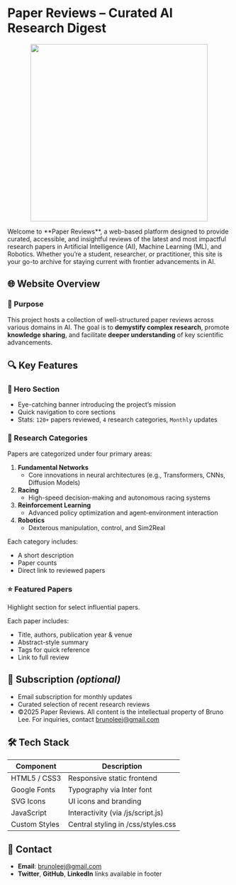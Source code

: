 # Paper Reviews – Curated AI Research Digest
<p align="center">
  <img src="https://i.imgur.com/yKH4jtQ.png" width="400"/>
</p>
Welcome to **Paper Reviews**, a web-based platform designed to provide curated, accessible, and insightful reviews of the latest and most impactful research papers in Artificial Intelligence (AI), Machine Learning (ML), and Robotics. Whether you’re a student, researcher, or practitioner, this site is your go-to archive for staying current with frontier advancements in AI.

## 🌐 Website Overview
### 🔖 Purpose
This project hosts a collection of well-structured paper reviews across various domains in AI. The goal is to **demystify complex research**, promote **knowledge sharing**, and facilitate **deeper understanding** of key scientific advancements.

## 🔍 Key Features

### 📌 Hero Section
- Eye-catching banner introducing the project’s mission
- Quick navigation to core sections
- Stats: `120+` papers reviewed, `4` research categories, `Monthly` updates

### 🧠 Research Categories
Papers are categorized under four primary areas:
1. **Fundamental Networks**
   - Core innovations in neural architectures (e.g., Transformers, CNNs, Diffusion Models)
2. **Racing**
   - High-speed decision-making and autonomous racing systems
3. **Reinforcement Learning**
   - Advanced policy optimization and agent-environment interaction
4. **Robotics**
   - Dexterous manipulation, control, and Sim2Real

Each category includes:
- A short description
- Paper counts
- Direct link to reviewed papers

### ⭐ Featured Papers
Highlight section for select influential papers.

Each paper includes:
- Title, authors, publication year & venue
- Abstract-style summary
- Tags for quick reference
- Link to full review

## 📩 Subscription *(optional)*
- Email subscription for monthly updates
- Curated selection of recent research reviews
- ©2025 Paper Reviews. All content is the intellectual property of Bruno Lee. For inquiries, contact [brunoleej@gmail.com](mailto:brunoleej@gmail.com)

## 🛠️ Tech Stack

| Component     | Description                                   |
|---------------|-----------------------------------------------|
| HTML5 / CSS3  | Responsive static frontend                    |
| Google Fonts  | Typography via Inter font                     |
| SVG Icons     | UI icons and branding                         |
| JavaScript    | Interactivity (via /js/script.js)             |
| Custom Styles | Central styling in /css/styles.css            |

## 📨 Contact

- **Email**: [brunoleej@gmail.com](mailto:brunoleej@gmail.com)
- **Twitter**, **GitHub**, **LinkedIn** links available in footer
